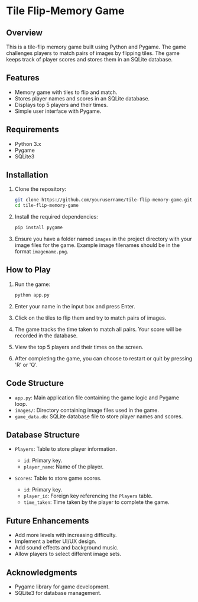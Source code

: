 
# Tile Flip-Memory Game

## Overview

This is a tile-flip memory game built using Python and Pygame. The game challenges players to match pairs of images by flipping tiles. The game keeps track of player scores and stores them in an SQLite database.

## Features

- Memory game with tiles to flip and match.
- Stores player names and scores in an SQLite database.
- Displays top 5 players and their times.
- Simple user interface with Pygame.

## Requirements

- Python 3.x
- Pygame
- SQLite3

## Installation

1. Clone the repository:
   ```bash
   git clone https://github.com/yourusername/tile-flip-memory-game.git
   cd tile-flip-memory-game
   ```

2. Install the required dependencies:
   ```bash
   pip install pygame
   ```

3. Ensure you have a folder named `images` in the project directory with your image files for the game. Example image filenames should be in the format `imagename.png`.

## How to Play

1. Run the game:
   ```bash
   python app.py
   ```

2. Enter your name in the input box and press Enter.

3. Click on the tiles to flip them and try to match pairs of images.

4. The game tracks the time taken to match all pairs. Your score will be recorded in the database.

5. View the top 5 players and their times on the screen.

6. After completing the game, you can choose to restart or quit by pressing 'R' or 'Q'.

## Code Structure

- `app.py`: Main application file containing the game logic and Pygame loop.
- `images/`: Directory containing image files used in the game.
- `game_data.db`: SQLite database file to store player names and scores.

## Database Structure

- `Players`: Table to store player information.
  - `id`: Primary key.
  - `player_name`: Name of the player.

- `Scores`: Table to store game scores.
  - `id`: Primary key.
  - `player_id`: Foreign key referencing the `Players` table.
  - `time_taken`: Time taken by the player to complete the game.

## Future Enhancements

- Add more levels with increasing difficulty.
- Implement a better UI/UX design.
- Add sound effects and background music.
- Allow players to select different image sets.

## Acknowledgments

- Pygame library for game development.
- SQLite3 for database management.
